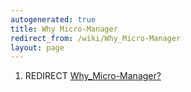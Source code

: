 ```yaml
---
autogenerated: true
title: Why Micro-Manager
redirect_from: /wiki/Why_Micro-Manager
layout: page
---
```


1.  REDIRECT [Why\_Micro-Manager?](Why_Micro-Manager? "wikilink")
